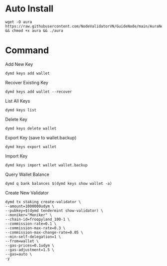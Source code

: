# Auto Install

    wget -O aura https://raw.githubusercontent.com/NodeValidatorVN/GuideNode/main/AuraNetwork/aura && chmod +x aura && ./aura

# Command

Add New Key

    dymd keys add wallet

Recover Existing Key

    dymd keys add wallet --recover

List All Keys

    dymd keys list

Delete Key

    dymd keys delete wallet

Export Key (save to wallet.backup)

    dymd keys export wallet

Import Key

    dymd keys import wallet wallet.backup

Query Wallet Balance

    dymd q bank balances $(dymd keys show wallet -a)

Create New Validator

    dymd tx staking create-validator \
    --amount=1000000udym \
    --pubkey=$(dymd tendermint show-validator) \
    --moniker="Moniker" \
    --chain-id=froopyland_100-1 \
    --commission-rate=0.1 \
    --commission-max-rate=0.3 \
    --commission-max-change-rate=0.05 \
    --min-self-delegation=1 \
    --from=wallet \
    --gas-prices=0.1udym \
    --gas-adjustment=1.5 \
    --gas=auto \
    -y 
